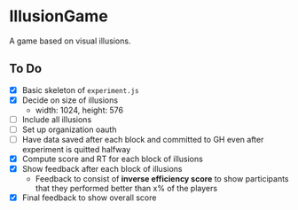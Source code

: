 # IllusionGame
A game based on visual illusions.

## To Do
- [x] Basic skeleton of `experiment.js`
- [x] Decide on size of illusions
  - width: 1024, height: 576
- [ ] Include all illusions 
- [ ] Set up organization oauth 
- [ ] Have data saved after each block and committed to GH even after experiment is quitted halfway
- [x] Compute score and RT for each block of illusions  
- [x] Show feedback after each block of illusions 
  - Feedback to consist of **inverse efficiency score** to show participants that they performed better than x% of the players
- [x] Final feedback to show overall score
